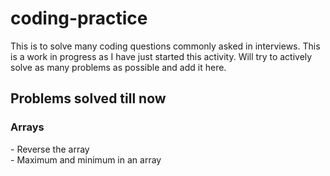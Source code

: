﻿# coding-practice
This is to solve many coding questions commonly asked in interviews. 
This is a work in progress as I have just started this activity. Will try to actively solve as many problems as possible and add it here.

<h2>Problems solved till now</h2>
<h3>Arrays</h3>
- Reverse the array<br />
- Maximum and minimum in an array<br />
